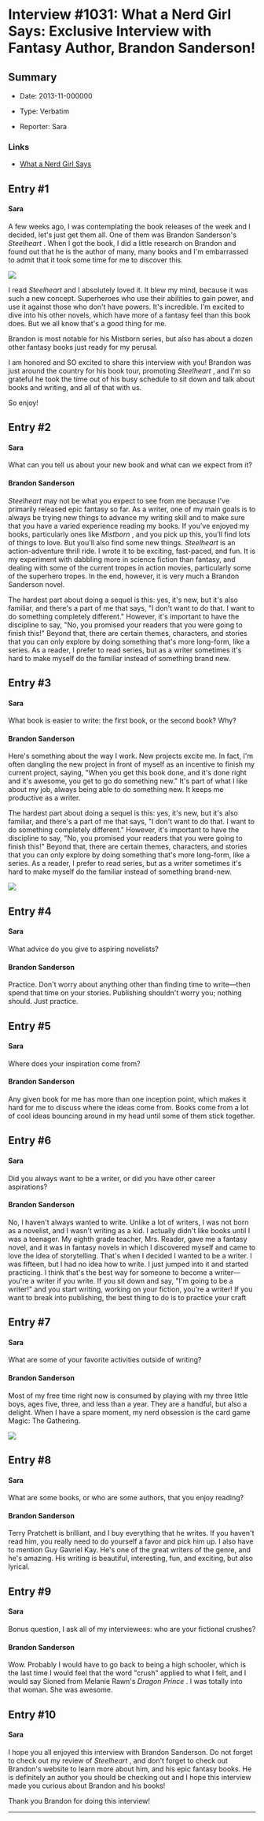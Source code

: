 # Interview #1031: What a Nerd Girl Says: Exclusive Interview with Fantasy Author, Brandon Sanderson!

## Summary

- Date: 2013-11-000000

- Type: Verbatim

- Reporter: Sara

### Links

- [What a Nerd Girl Says](http://whatanerdgirlsays.com/2013/11/12/exclusive-interview-with-fantasy-author-brandon-sanderson/)


## Entry #1

#### Sara

A few weeks ago, I was contemplating the book releases of the week and I decided, let's just get them all. One of them was Brandon Sanderson's
*Steelheart*
. When I got the book, I did a little research on Brandon and found out that he is the author of many, many books and I'm embarrassed to admit that it took some time for me to discover this.

![](http://whatanerdgirlsays.com/wp-content/uploads/2013/11/BrandonGray-776x1024.jpg)

I read
*Steelheart*
and I absolutely loved it. It blew my mind, because it was such a new concept. Superheroes who use their abilities to gain power, and use it against those who don't have powers. It's incredible. I'm excited to dive into his other novels, which have more of a fantasy feel than this book does. But we all know that's a good thing for me.

Brandon is most notable for his Mistborn series, but also has about a dozen other fantasy books just ready for my perusal.

I am honored and SO excited to share this interview with you! Brandon was just around the country for his book tour, promoting
*Steelheart*
, and I'm so grateful he took the time out of his busy schedule to sit down and talk about books and writing, and all of that with us.

So enjoy!

## Entry #2

#### Sara

What can you tell us about your new book and what can we expect from it?

#### Brandon Sanderson

*Steelheart*
may not be what you expect to see from me because I've primarily released epic fantasy so far. As a writer, one of my main goals is to always be trying new things to advance my writing skill and to make sure that you have a varied experience reading my books. If you've enjoyed my books, particularly ones like
*Mistborn*
, and you pick up this, you'll find lots of things to love. But you'll also find some new things.
*Steelheart*
is an action-adventure thrill ride. I wrote it to be exciting, fast-paced, and fun. It is my experiment with dabbling more in science fiction than fantasy, and dealing with some of the current tropes in action movies, particularly some of the superhero tropes. In the end, however, it is very much a Brandon Sanderson novel.

The hardest part about doing a sequel is this: yes, it's new, but it's also familiar, and there's a part of me that says, "I don't want to do that. I want to do something completely different." However, it's important to have the discipline to say, "No, you promised your readers that you were going to finish this!" Beyond that, there are certain themes, characters, and stories that you can only explore by doing something that's more long-form, like a series. As a reader, I prefer to read series, but as a writer sometimes it's hard to make myself do the familiar instead of something brand new.

## Entry #3

#### Sara

What book is easier to write: the first book, or the second book? Why?

#### Brandon Sanderson

Here's something about the way I work. New projects excite me. In fact, I'm often dangling the new project in front of myself as an incentive to finish my current project, saying, "When you get this book done, and it's done right and it's awesome, you get to go do something new." It's part of what I like about my job, always being able to do something new. It keeps me productive as a writer.

The hardest part about doing a sequel is this: yes, it's new, but it's also familiar, and there's a part of me that says, "I don't want to do that. I want to do something completely different." However, it's important to have the discipline to say, "No, you promised your readers that you were going to finish this!" Beyond that, there are certain themes, characters, and stories that you can only explore by doing something that's more long-form, like a series. As a reader, I prefer to read series, but as a writer sometimes it's hard to make myself do the familiar instead of something brand-new.

![](http://whatanerdgirlsays.com/wp-content/uploads/2013/11/17182126.jpg)

## Entry #4

#### Sara

What advice do you give to aspiring novelists?

#### Brandon Sanderson

Practice. Don't worry about anything other than finding time to write—then spend that time on your stories. Publishing shouldn't worry you; nothing should. Just practice.

## Entry #5

#### Sara

Where does your inspiration come from?

#### Brandon Sanderson

Any given book for me has more than one inception point, which makes it hard for me to discuss where the ideas come from. Books come from a lot of cool ideas bouncing around in my head until some of them stick together.

## Entry #6

#### Sara

Did you always want to be a writer, or did you have other career aspirations?

#### Brandon Sanderson

No, I haven't always wanted to write. Unlike a lot of writers, I was not born as a novelist, and I wasn't writing as a kid. I actually didn't like books until I was a teenager. My eighth grade teacher, Mrs. Reader, gave me a fantasy novel, and it was in fantasy novels in which I discovered myself and came to love the idea of storytelling. That's when I decided I wanted to be a writer. I was fifteen, but I had no idea how to write. I just jumped into it and started practicing. I think that's the best way for someone to become a writer—you're a writer if you write. If you sit down and say, "I'm going to be a writer!" and you start writing, working on your fiction, you're a writer! If you want to break into publishing, the best thing to do is to practice your craft

## Entry #7

#### Sara

What are some of your favorite activities outside of writing?

#### Brandon Sanderson

Most of my free time right now is consumed by playing with my three little boys, ages five, three, and less than a year. They are a handful, but also a delight. When I have a spare moment, my nerd obsession is the card game Magic: The Gathering.

![](http://whatanerdgirlsays.com/wp-content/uploads/2013/11/68428.jpg)

## Entry #8

#### Sara

What are some books, or who are some authors, that you enjoy reading?

#### Brandon Sanderson

Terry Pratchett is brilliant, and I buy everything that he writes. If you haven't read him, you really need to do yourself a favor and pick him up. I also have to mention Guy Gavriel Kay. He's one of the great writers of the genre, and he's amazing. His writing is beautiful, interesting, fun, and exciting, but also lyrical.

## Entry #9

#### Sara

Bonus question, I ask all of my interviewees: who are your fictional crushes?

#### Brandon Sanderson

Wow. Probably I would have to go back to being a high schooler, which is the last time I would feel that the word "crush" applied to what I felt, and I would say Sioned from Melanie Rawn's
*Dragon Prince*
. I was totally into that woman. She was awesome.

## Entry #10

#### Sara

I hope you all enjoyed this interview with Brandon Sanderson. Do not forget to check out my review of
*Steelheart*
, and don't forget to check out Brandon's website to learn more about him, and his epic fantasy books. He is definitely an author you should be checking out and I hope this interview made you curious about Brandon and his books!

Thank you Brandon for doing this interview!


---

